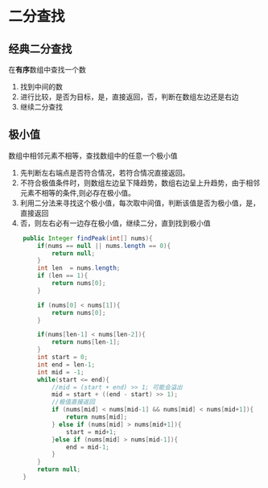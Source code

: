 # 二分查找

## 经典二分查找

在**有序**数组中查找一个数

1. 找到中间的数
2. 进行比较，是否为目标，是，直接返回，否，判断在数组左边还是右边
3. 继续二分查找



## 极小值

数组中相邻元素不相等，查找数组中的任意一个极小值

1. 先判断左右端点是否符合情况，若符合情况直接返回。
2. 不符合极值条件时，则数组左边呈下降趋势，数组右边呈上升趋势，由于相邻元素不相等的条件,则必存在极小值。
3. 利用二分法来寻找这个极小值，每次取中间值，判断该值是否为极小值，是，直接返回
4. 否，则左右必有一边存在极小值，继续二分，直到找到极小值

```java
    public Integer findPeak(int[] nums){
        if(nums == null || nums.length == 0){
            return null;
        }
        int len  = nums.length;
        if (len == 1){
            return nums[0];
        }

        if (nums[0] < nums[1]){
            return nums[0];
        }

        if(nums[len-1] < nums[len-2]){
            return nums[len-1];
        }
        int start = 0;
        int end = len-1;
        int mid = -1;
        while(start <= end){
            //mid = (start + end) >> 1; 可能会溢出
            mid = start + ((end - start) >> 1);
            //极值直接返回
            if (nums[mid] < nums[mid-1] && nums[mid] < nums[mid+1]){
                return nums[mid];
            } else if (nums[mid] > nums[mid+1]){
                start = mid+1;
            }else if (nums[mid] > nums[mid-1]){
                end = mid-1;
            }
        }
        return null;
    }
```

